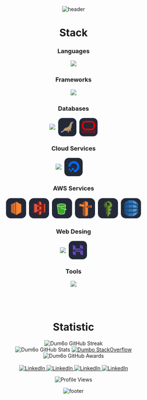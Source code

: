 <!-- HEADER -->
<div align="center" width="100">
  <img src="https://capsule-render.vercel.app/api?color=cc33ff&height=250&section=header&text=Daniel%20Esptia%20(DanielZEspitia)&fontSize=30&type=waving&fontColor=fefefe&&animation=fadeIn"
  alt="header"/>
</div>

<!-- STACK -->
<div align="center" width="100">
  <h1>Stack</h1>
  
  <!-- Languages -->
  <h3>Languages</h3>
  <a href="https://skillicons.dev">
    <img src="https://skillicons.dev/icons?i=python,js,ts,html,css,php,cpp,cs,fortran&theme=dark&perline=9" />
  </a>
  
  <!-- Frameworks -->
  <h3>Frameworks</h3>
  <a href="https://skillicons.dev">
    <img src="https://skillicons.dev/icons?i=django,angular,react,express,laravel,tailwind&theme=dark&perline=6" />
  </a>
  
  <!-- Databases -->
  <h3>Databases</h3>
  <div style="display: inline-flex; align-items: center; justify-content: center; gap: 8px; flex-wrap: wrap;">
    <a href="https://skillicons.dev">
      <img src="https://skillicons.dev/icons?i=mysql,postgres,dynamodb,mongodb&theme=dark&perline=4" />
    </a>
    <img src="icons/mariadb-dark.svg" width="50px" alt="Maria DB">
    <img src="icons/Oracle-Dark.svg" width="50px" alt="Oracle">
  </div>
  
  <!-- Cloud Services -->
  <h3>Cloud Services</h3>
  <div style="display: inline-flex; align-items: center; justify-content: center; gap: 8px; flex-wrap: wrap;">
    <a href="https://skillicons.dev">
    <img src="https://skillicons.dev/icons?i=aws,azure,gcp&theme=dark&perline=3" />
    </a>
    <img src="icons/Digital-Ocean-Dark.svg" width="50px" alt="Digital-Ocean">
    &nbsp;&nbsp;&nbsp;&nbsp;
  </div>
  

  <!-- AWS Services -->
  <h3>AWS Services</h3>
  <div style="display: inline-flex; align-items: center; justify-content: center; gap: 8px; flex-wrap: wrap;">
    <img src="icons/AWS-EC2-Dark.svg" width="55px" alt="EC2">
    <img src="icons/AWS-S3-Dark.svg" width="55px" alt="S3">
    <img src="icons/AWS-S3-Glaciar-Dark.svg" width="55px" alt="S3 Glacier">
    <img src="icons/AWS-Router53-Dark.svg" width="55px" alt="Router 53">
    <img src="icons/AWS-IAM-Dark.svg" width="55px" alt="IAM">
    <img src="icons/DynamoDB-Dark.svg" width="55px" alt="Dynamo DB">
  </div>

  <!-- Web Desing -->
  <h3>Web Desing</h3>
  <div style="display: inline-flex; align-items: center; justify-content: center; gap: 8px; flex-wrap: wrap;">
    <img src="https://skillicons.dev/icons?i=xd,ps,ai,figma,wordpress,vscode,linux&theme=dark&perline=7" />
    <img src="icons/Hostinger-Dark.svg" width="50px" alt="Route 53">
  </div>

  <!-- Tools -->
  <h3>Tools</h3>
  <img src="https://skillicons.dev/icons?i=git,gitlab,github,npm,pnpm,nodejs,dotnet,visualstudio,pr,ae,cloudflare,linkedin,notion,docker,dotnet,powershell&theme=dark&perline=8" />
 
</div>

</br>
</br>
</br>

<!-- STATS -->
<div align="center" width="100">
  <h1>Statistic</h1>
    <img
      src="https://github-readme-streak-stats.herokuapp.com?user=Dum6o&theme=tokyonight&hide_border=true&date_format=%5BY%20%5DM%20j&background=FFFFFF&currStreakNum=71A5FD&currStreakLabel=71A5FD&dates=61D9E1"
      alt="Dum6o GitHub Streak">
  </br>
  <img
    src="https://github-readme-stats.vercel.app/api?username=Dum6o&include_all_commits=true&count_private=true&show_icons=true&line_height=20&title_color=71A5FD&icon_color=71A5FD&text_color=71A5FD&bg_color=ffffff&hide=stars"
    alt="Dum6o GitHub Stats">
  
  <a href="https://stackoverflow.com/users/5272951/dumbo">
      <img
        src="https://stackoverflow-card.vercel.app/?userID=5272951&theme=stackoverflow-light"
        alt="Dumbo StackOverflow">
  </a>
  </br>
  <img
    src="https://github-profile-trophy.vercel.app/?username=Dum6o&margin-w=15&margin-h=15&no-bg=true&no-frame=true"
    alt="Dum6o GitHub Awards">
</div>

<div align="center">
  </br>
  <a href="https://www.linkedin.com/in/edvardasjusius/">
    <img
      src="https://img.shields.io/badge/LinkedIn--_.svg?style=social&logo=linkedin"
      alt="LinkedIn">
  </a>
  <a href="https://www.instagram.com/e2.edas/">
    <img
      src="https://img.shields.io/badge/Instagram--_.svg?style=social&logo=instagram"
      alt="LinkedIn">
  </a>
  <a href="https://stackoverflow.com/users/5272951/dumbo">
    <img
      src="https://img.shields.io/badge/StackOverflow--_.svg?style=social&logo=stackoverflow"
      alt="LinkedIn">
  </a>
  <a href="https://stackoverflow.com/users/5272951/dumbo">
    <img
      src="https://img.shields.io/badge/GitHub--_.svg?style=social&logo=github"
      alt="LinkedIn">
  </a>

  </br>

<img
    src="https://hits.seeyoufarm.com/api/count/incr/badge.svg?url=https://github.com/Dum6o/&title=Profile%20Views"
    alt="Profile Views">

</div>

<!-- FOOTER -->
<div align="center" width="100">
  <img src="https://capsule-render.vercel.app/api?color=cc33ff&height=100&section=footer&fontSize=30&type=waving&fontColor=fefefe"
  alt="footer" />
</div>
